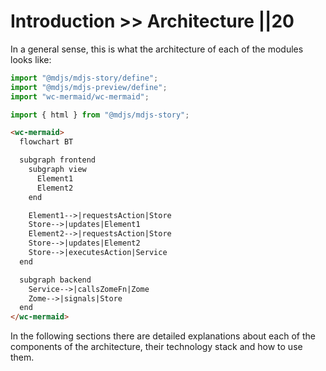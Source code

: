# Introduction >> Architecture ||20

In a general sense, this is what the architecture of each of the modules looks like:

```js script
import "@mdjs/mdjs-story/define";
import "@mdjs/mdjs-preview/define";
import "wc-mermaid/wc-mermaid";

import { html } from "@mdjs/mdjs-story";
```

```html story
<wc-mermaid>
  flowchart BT

  subgraph frontend 
    subgraph view
      Element1
      Element2
    end

    Element1-->|requestsAction|Store
    Store-->|updates|Element1
    Element2-->|requestsAction|Store
    Store-->|updates|Element2
    Store-->|executesAction|Service
  end

  subgraph backend
    Service-->|callsZomeFn|Zome
    Zome-->|signals|Store
  end
</wc-mermaid>
```


In the following sections there are detailed explanations about each of the components of the architecture, their technology stack and how to use them.